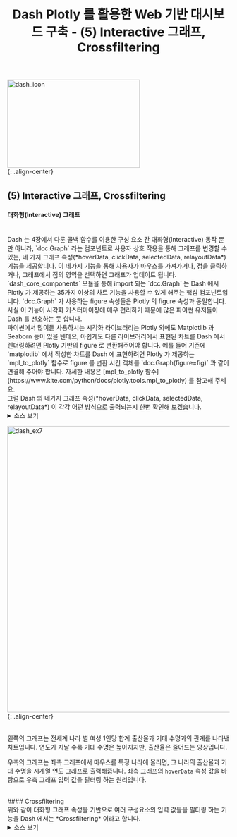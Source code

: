 ﻿---
title: "Dash Plotly 를 활용한 Web 기반 대시보드 구축 - (5) Interactive 그래프, Crossfiltering"
last_modified_at: 2022-02-02 17:35:00 +0900
categories: 
  - Data Science
  - Tutorial
tags:
  - Dash
  - Plotly
  - Python
---

[comment]: <> (본 포스트는 [Dash 공식문서]&#40;https://dash.plotly.com/introduction&#41; 를 참고하였습니다.)
<img src="https://user-images.githubusercontent.com/44887995/152101217-ce493cae-4317-4ab1-ac83-b4b7006d2159.png" width="300px" height="200px" title="dash_icon" alt="dash_icon"><br/>
{: .align-center}

## (5) Interactive 그래프, Crossfiltering
#### 대화형(Interactive) 그래프
<br/>
Dash 는 4장에서 다룬 콜백 함수를 이용한 구성 요소 간 대화형(Interactive) 동작 뿐만 아니라,
`dcc.Graph` 라는 컴포넌트로 사용자 상호 작용을 통해 그래프를 변경할 수 있는,
네 가지 그래프 속성(*hoverData, clickData, selectedData, relayoutData*) 기능을 제공합니다. 
이 네가지 기능을 통해 사용자가 마우스를 가져가거나, 점을 클릭하거나, 
그래프에서 점의 영역을 선택하면 그래프가 업데이트 됩니다.

<br/>
`dash_core_components` 모듈을 통해 import 되는 `dcc.Graph` 는 
Dash 에서 Plotly 가 제공하는 35가지 이상의 차트 기능을 사용할 수 있게 해주는 핵심 컴포넌트입니다.
`dcc.Graph` 가 사용하는 figure 속성들은 Plotly 의 figure 속성과 동일합니다.
사실 이 기능이 시각화 커스터마이징에 매우 편리하기 때문에 많은 파이썬 유저들이 Dash 를 선호하는 듯 합니다.

<br/>
파이썬에서 많이들 사용하시는 시각화 라이브러리는 Plotly 외에도 Matplotlib 과 Seaborn 등이 있을 텐데요,
아쉽게도 다른 라이브러리에서 표현된 차트를 Dash 에서 렌더링하려면 Plotly 기반의 figure 로 변환해주어야 합니다.
예를 들어 기존에 `matplotlib` 에서 작성한 차트를 Dash 에 표현하려면 
Plotly 가 제공하는 `mpl_to_plotly` 함수로 figure 를 변환 시킨 객체를 `dcc.Graph(figure=fig)` 과 같이 연결해 주어야 합니다.
자세한 내용은 [mpl_to_plotly 함수](https://www.kite.com/python/docs/plotly.tools.mpl_to_plotly) 를 참고해 주세요.

<br/>
그럼 Dash 의 네가지 그래프 속성(*hoverData, clickData, selectedData, relayoutData*) 이 
각각 어떤 방식으로 출력되는지 한번 확인해 보겠습니다.

<details>
<summary>소스 보기</summary>
<div markdown="1">
```python
import json
from dash import Dash
import dash_core_components as dcc
import dash_html_components as html
from dash.dependencies import Input, Output
import plotly.express as px
import pandas as pd

external_stylesheets = ['https://codepen.io/chriddyp/pen/bWLwgP.css']

app = Dash(__name__, external_stylesheets=external_stylesheets)

styles = {
    'pre': {
        'border': 'thin lightgrey solid',
        'overflowX': 'scroll'
    }
}

df = pd.DataFrame({
    "x": [1,2,1,2],
    "y": [1,2,3,4],
    "customdata": [1,2,3,4],
    "fruit": ["apple", "apple", "orange", "orange"]
})

fig = px.scatter(df, x="x", y="y", color="fruit", custom_data=["customdata"])

fig.update_layout(clickmode='event+select')

fig.update_traces(marker_size=20)

app.layout = html.Div([
    dcc.Graph(
        id='basic-interactions',
        figure=fig
    ),

    html.Div(className='row', children=[
        html.Div([
            dcc.Markdown("""
                **Hover Data**

                마우스를 그래프 지점 위로 올렸을 때 출력 값.
            """),
            html.Pre(id='hover-data', style=styles['pre'])
        ], className='three columns'),

        html.Div([
            dcc.Markdown("""
                **Click Data**

                마우스로 그래프 지점을 클릭했을 때 출력 값.
            """),
            html.Pre(id='click-data', style=styles['pre']),
        ], className='three columns'),

        html.Div([
            dcc.Markdown("""
                **Selection Data**
                
                메뉴 바에서 사각형 선택 툴을 사용한 지점 선택 결과
            """),
            html.Pre(id='selected-data', style=styles['pre']),
        ], className='three columns'),

        html.Div([
            dcc.Markdown("""
                **Zoom and Relayout Data**
                
                마우스 드래그를 통한 데이터 줌인 결과
                (그래프를 더블클릭하면 원상복구 됩니다.)
            """),
            html.Pre(id='relayout-data', style=styles['pre']),
        ], className='three columns')
    ])
])


@app.callback(
    Output('hover-data', 'children'),
    Input('basic-interactions', 'hoverData'))
def display_hover_data(hoverData):
    return json.dumps(hoverData, indent=2)


@app.callback(
    Output('click-data', 'children'),
    Input('basic-interactions', 'clickData'))
def display_click_data(clickData):
    return json.dumps(clickData, indent=2)


@app.callback(
    Output('selected-data', 'children'),
    Input('basic-interactions', 'selectedData'))
def display_selected_data(selectedData):
    return json.dumps(selectedData, indent=2)


@app.callback(
    Output('relayout-data', 'children'),
    Input('basic-interactions', 'relayoutData'))
def display_relayout_data(relayoutData):
    return json.dumps(relayoutData, indent=2)


if __name__ == '__main__':
    app.run_server(debug=True)

```

</div>
</details>

<img src="https://user-images.githubusercontent.com/44887995/152633545-03ed1fa7-546a-48cc-9bb4-86c7ab3a9db7.gif" 
width="650px" height="650px" title="dash_ex6" alt="dash_ex6"><br/>
{: .align-center}

<br/>
우선 마우스를 그래프 포인트 위로 올렸을 때 포인트의 인덱스, 
좌표, 값 정보가 그래프의 `hoverData` 속성을 업데이트 합니다.
그리고 포인트를 클릭했을 때는 같은 정보가 `clickData` 속성을 업데이트 합니다.

<br/>
`selectedData` 속성은 선택 영역과 그 안의 포인트들의 정보를 나타냅니다. 
예를 들어, 메뉴 바에서 Box 형 선택 옵션을 선택하고
마우스 드래그를 통해 영역을 선택하면, 선택된 영역의 시작 과 끝 좌표 정보와
선택 영역 내의 포인트들의 정보가 묶인 결과를 줍니다. (위의 예제에서는 왼쪽 두개의 포인트가 묶였습니다.)

<br/>
`relayoutData` 속성은 줌인, 줌아웃과 같이 마우스 드래그를 통해 그래프 레이아웃 변경이 일어나면,
변경된 레이아웃의 좌표 정보를 나타냅니다. 즉, x축의 시작과 끝, y축의 시작과 끝, 4개의 좌표 정보가 저장됩니다.

<br/>
이렇게 Dash 가 제공하는 대화형(Interactive) 그래프 속성을 사용하면
우리는 좀 더 고차원 적인 작업들을 할 수 있게됩니다. 예를 들어 그래프에서 선택된 값들만 필터링한
연산을 한다던지, 다른 구성 요소에 선택된 값들만 표현하고 싶다면, 그래프 속성 값들을 받아서 
해당 작업을 수행하는 코드를 작성하고 연결할 수 있습니다.

<br/>
아래 예제는 `hoverData` 그래프 속성을 사용해서, 마우스를 올린 포인트에 따라
다른 구성 요소 정보가 업데이트 되는 예시입니다.

<details>
<summary>소스 보기</summary>
<div markdown="1">
```python
from dash import Dash
import dash_core_components as dcc
import dash_html_components as html
from dash.dependencies import Input, Output
import pandas as pd
import plotly.express as px

external_stylesheets = ['https://codepen.io/chriddyp/pen/bWLwgP.css']

app = Dash(__name__, external_stylesheets=external_stylesheets)

df = pd.read_csv('https://plotly.github.io/datasets/country_indicators.csv')


app.layout = html.Div([
    html.Div([

        html.Div([
            dcc.Dropdown(
                options=df['Indicator Name'].unique(),
                value='Fertility rate, total (births per woman)',
                id='crossfilter-xaxis-column'
            ),
            dcc.RadioItems(
                options=['Linear', 'Log'],
                value='Linear',
                id='crossfilter-xaxis-type',
                labelStyle={'display': 'inline-block', 'marginTop': '5px'}
            )
        ],
        style={'width': '49%', 'display': 'inline-block'}),

        html.Div([
            dcc.Dropdown(
                options=df['Indicator Name'].unique(),
                value='Life expectancy at birth, total (years)',
                id='crossfilter-yaxis-column'
            ),
            dcc.RadioItems(
                options=['Linear', 'Log'],
                value='Linear',
                id='crossfilter-yaxis-type',
                labelStyle={'display': 'inline-block', 'marginTop': '5px'}
            )
        ], style={'width': '49%', 'float': 'right', 'display': 'inline-block'})
    ], style={
        'padding': '10px 5px'
    }),

    html.Div([
        dcc.Graph(
            id='crossfilter-indicator-scatter',
            hoverData={'points': [{'customdata': 'Japan'}]}
        )
    ], style={'width': '49%', 'display': 'inline-block', 'padding': '0 20'}),
    html.Div([
        dcc.Graph(id='x-time-series'),
        dcc.Graph(id='y-time-series'),
    ], style={'display': 'inline-block', 'width': '49%'}),

    html.Div(dcc.Slider(
        min=df['Year'].min(),
        max=df['Year'].max(),
        step=None,
        id='crossfilter-year--slider',
        value=df['Year'].max(),
        marks={str(year): str(year) for year in df['Year'].unique()}
    ), style={'width': '49%', 'padding': '0px 20px 20px 20px'})
])


@app.callback(
    Output('crossfilter-indicator-scatter', 'figure'),
    Input('crossfilter-xaxis-column', 'value'),
    Input('crossfilter-yaxis-column', 'value'),
    Input('crossfilter-xaxis-type', 'value'),
    Input('crossfilter-yaxis-type', 'value'),
    Input('crossfilter-year--slider', 'value'))
def update_graph(xaxis_column_name, yaxis_column_name,
                 xaxis_type, yaxis_type,
                 year_value):
    dff = df[df['Year'] == year_value]

    fig = px.scatter(x=dff[dff['Indicator Name'] == xaxis_column_name]['Value'],
            y=dff[dff['Indicator Name'] == yaxis_column_name]['Value'],
            hover_name=dff[dff['Indicator Name'] == yaxis_column_name]['Country Name']
            )

    fig.update_traces(customdata=dff[dff['Indicator Name'] == yaxis_column_name]['Country Name'])

    fig.update_xaxes(title=xaxis_column_name, type='linear' if xaxis_type == 'Linear' else 'log')

    fig.update_yaxes(title=yaxis_column_name, type='linear' if yaxis_type == 'Linear' else 'log')

    fig.update_layout(margin={'l': 40, 'b': 40, 't': 10, 'r': 0}, hovermode='closest')

    return fig


def create_time_series(dff, axis_type, title):

    fig = px.scatter(dff, x='Year', y='Value')

    fig.update_traces(mode='lines+markers')

    fig.update_xaxes(showgrid=False)

    fig.update_yaxes(type='linear' if axis_type == 'Linear' else 'log')

    fig.add_annotation(x=0, y=0.85, xanchor='left', yanchor='bottom',
                       xref='paper', yref='paper', showarrow=False, align='left',
                       text=title)

    fig.update_layout(height=225, margin={'l': 20, 'b': 30, 'r': 10, 't': 10})

    return fig


@app.callback(
    Output('x-time-series', 'figure'),
    Input('crossfilter-indicator-scatter', 'hoverData'),
    Input('crossfilter-xaxis-column', 'value'),
    Input('crossfilter-xaxis-type', 'value'))
def update_y_timeseries(hoverData, xaxis_column_name, axis_type):
    country_name = hoverData['points'][0]['customdata']
    dff = df[df['Country Name'] == country_name]
    dff = dff[dff['Indicator Name'] == xaxis_column_name]
    title = '<b>{}</b><br>{}'.format(country_name, xaxis_column_name)
    return create_time_series(dff, axis_type, title)


@app.callback(
    Output('y-time-series', 'figure'),
    Input('crossfilter-indicator-scatter', 'hoverData'),
    Input('crossfilter-yaxis-column', 'value'),
    Input('crossfilter-yaxis-type', 'value'))
def update_x_timeseries(hoverData, yaxis_column_name, axis_type):
    dff = df[df['Country Name'] == hoverData['points'][0]['customdata']]
    dff = dff[dff['Indicator Name'] == yaxis_column_name]
    return create_time_series(dff, axis_type, yaxis_column_name)


if __name__ == '__main__':
    app.run_server(debug=True)

```

</div>
</details>

<img src="https://user-images.githubusercontent.com/44887995/152635839-e14b52e1-dcc1-46ce-84e5-55390d832680.gif" 
width="650px" height="650px" title="dash_ex7" alt="dash_ex7"><br/>
{: .align-center}

<br/> 
왼쪽의 그래프는 전세계 나라 별 여성 1인당 합계 출산율과 
기대 수명과의 관계를 나타낸 차트입니다.
연도가 지날 수록 기대 수명은 높아지지만, 출산율은 줄어드는 양상입니다.

우측의 그래프는 좌측 그래프에서 마우스를 특정 나라에 올리면,
그 나라의 출산율과 기대 수명을 시계열 연도 그래프로 출력해줍니다.
좌측 그래프의 `hoverData` 속성 값을 바탕으로 우측 그래프 입력 값을 필터링 하는 원리입니다.

<br/>
#### Crossfiltering

<br/>
위와 같이 대화형 그래프 속성을 기반으로 여러 구성요소의 입력 값들을 필터링 하는 기능을
Dash 에서는 *Crossfiltering* 이라고 합니다.


<details>
<summary>소스 보기</summary>
<div markdown="1">
```python
from dash import Dash
import dash_core_components as dcc
import dash_html_components as html
import numpy as np
import pandas as pd
from dash.dependencies import Input, Output
import plotly.express as px

external_stylesheets = ['https://codepen.io/chriddyp/pen/bWLwgP.css']

app = Dash(__name__, external_stylesheets=external_stylesheets)

# 6개 컬럼의 샘플 데이터 생성
np.random.seed(0)
df = pd.DataFrame({"Col " + str(i+1): np.random.rand(30) for i in range(6)})

app.layout = html.Div([
    html.Div(
        dcc.Graph(id='g1', config={'displayModeBar': False}),
        className='four columns'
    ),
    html.Div(
        dcc.Graph(id='g2', config={'displayModeBar': False}),
        className='four columns'
        ),
    html.Div(
        dcc.Graph(id='g3', config={'displayModeBar': False}),
        className='four columns'
    )
], className='row')

def get_figure(df, x_col, y_col, selectedpoints, selectedpoints_local):

    if selectedpoints_local and selectedpoints_local['range']:
        ranges = selectedpoints_local['range']
        selection_bounds = {'x0': ranges['x'][0], 'x1': ranges['x'][1],
                            'y0': ranges['y'][0], 'y1': ranges['y'][1]}
    else:
        selection_bounds = {'x0': np.min(df[x_col]), 'x1': np.max(df[x_col]),
                            'y0': np.min(df[y_col]), 'y1': np.max(df[y_col])}

    # `selectedpoints` 속성에 따라 어떤 포인트가 선택될 지를 결정
    # `selected` 와 `unselected` 로 스타일 속성 부여
    # 참고: https://medium.com/@plotlygraphs/notes-from-the-latest-plotly-js-release-b035a5b43e21

    fig = px.scatter(df, x=df[x_col], y=df[y_col], text=df.index)

    fig.update_traces(selectedpoints=selectedpoints,
                      customdata=df.index,
                      mode='markers+text', marker={ 'color': 'rgba(0, 116, 217, 0.7)', 'size': 20 }, unselected={'marker': { 'opacity': 0.3 }, 'textfont': { 'color': 'rgba(0, 0, 0, 0)' } })

    fig.update_layout(margin={'l': 20, 'r': 0, 'b': 15, 't': 5}, dragmode='select', hovermode=False)

    fig.add_shape(dict({'type': 'rect',
                        'line': { 'width': 1, 'dash': 'dot', 'color': 'darkgrey' } },
                       **selection_bounds))
    return fig

# 3가지 figure 값을 가지는 콜백 생성
@app.callback(
    Output('g1', 'figure'),
    Output('g2', 'figure'),
    Output('g3', 'figure'),
    Input('g1', 'selectedData'),
    Input('g2', 'selectedData'),
    Input('g3', 'selectedData')
)
def callback(selection1, selection2, selection3):
    selectedpoints = df.index
    for selected_data in [selection1, selection2, selection3]:
        if selected_data and selected_data['points']:
            selectedpoints = np.intersect1d(selectedpoints,
                [p['customdata'] for p in selected_data['points']])

    return [get_figure(df, "Col 1", "Col 2", selectedpoints, selection1),
            get_figure(df, "Col 3", "Col 4", selectedpoints, selection2),
            get_figure(df, "Col 5", "Col 6", selectedpoints, selection3)]


if __name__ == '__main__':
    app.run_server(debug=True)

```

</div>
</details>

<img src="https://user-images.githubusercontent.com/44887995/152637980-2206af31-7e1a-4624-8846-7a18efc7bbae.gif" 
width="650px" height="650px" title="dash_ex7" alt="dash_ex7"><br/>
{: .align-center}

<br/>
3개의 figure 가 모두 그래프의 `selectedData` 속성과 연결되어 있는 콜백을
만들었습니다. `selectedData` 속성은 콜백의 `Input` 과 연결되어,
선택된 포인트만 진한색으로 업데이트한 후, 콜백 `Output`으로 figure 를 각각 반환해줍니다.



<br/>
*본 포스트는 [Dash 공식 가이드](https://dash.plotly.com/introduction) 를 참고하였습니다.*





